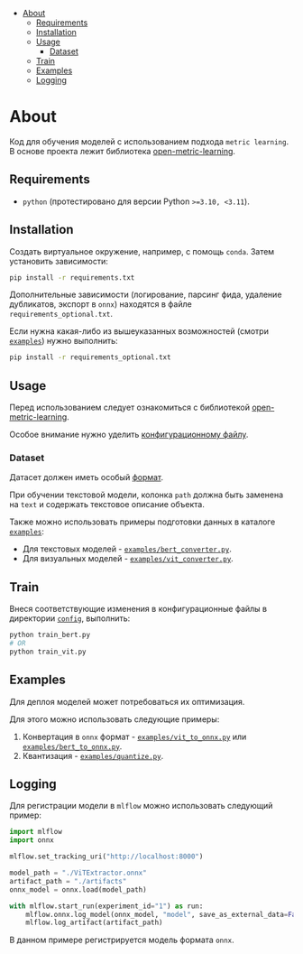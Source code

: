 <!--ts-->

- [About](#about)
    - [Requirements](#requirements)
    - [Installation](#installation)
    - [Usage](#usage)
        - [Dataset](#dataset)
    - [Train](#train)
    - [Examples](#examples)
    - [Logging](#logging)

<!-- Created by https://github.com/ekalinin/github-markdown-toc -->

<!-- Added by: fissium, at: Fri Apr  5 02:25:57 PM MSK 2024 -->

<!--te-->

# About

Код для обучения моделей с использованием подхода `metric learning`.
В основе проекта лежит библиотека [open-metric-learning](https://github.com/OML-Team/open-metric-learning).

## Requirements

- `python` (протестировано для версии Python `>=3.10, <3.11`).

## Installation

Создать виртуальное окружение, например, с помощь `conda`. Затем установить зависимости:

```bash
pip install -r requirements.txt
```

Дополнительные зависимости (логирование, парсинг фида, удаление дубликатов, экспорт в `onnx`) находятся в файле `requirements_optional.txt`.

Если нужна какая-либо из вышеуказанных возможностей (смотри [`examples`](./examples/)) нужно выполнить:

```bash
pip install -r requirements_optional.txt
```

## Usage

Перед использованием следует ознакомиться с библиотекой [open-metric-learning](https://github.com/OML-Team/open-metric-learning).

Особое внимание нужно уделить [конфигурационному файлу](https://github.com/OML-Team/open-metric-learning/blob/main/pipelines/features_extraction/extractor_cars/train_cars.yaml).

### Dataset

Датасет должен иметь особый [формат](https://open-metric-learning.readthedocs.io/en/latest/oml/data.html).

При обучении текстовой модели, колонка `path` должна быть заменена на `text` и содержать текстовое описание объекта.

Также можно использовать примеры подготовки данных в каталоге [`examples`](./examples):

- Для текстовых моделей - [`examples/bert_converter.py`](./examples/bert_converter.py).
- Для визуальных моделей - [`examples/vit_converter.py`](./examples/vit_converter.py).

## Train

Внеся соответствующие изменения в конфигурационные файлы в директории [`config`](./configs), выполнить:

```bash
python train_bert.py
# OR
python train_vit.py
```

## Examples

Для деплоя моделей может потребоваться их оптимизация.

Для этого можно использовать следующие примеры:

1. Конвертация в `onnx` формат - [`examples/vit_to_onnx.py`](./examples/vit_to_onnx.py) или [`examples/bert_to_onnx.py`](./examples/bert_to_onnx.py).
1. Квантизация - [`examples/quantize.py`](./examples/quantize.py).

## Logging

Для регистрации модели в `mlflow` можно использовать следующий пример:

```python
import mlflow
import onnx

mlflow.set_tracking_uri("http://localhost:8000")

model_path = "./ViTExtractor.onnx"
artifact_path = "./artifacts"
onnx_model = onnx.load(model_path)

with mlflow.start_run(experiment_id="1") as run:
    mlflow.onnx.log_model(onnx_model, "model", save_as_external_data=False)
    mlflow.log_artifact(artifact_path)
```

В данном примере регистрируется модель формата `onnx`.
